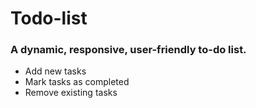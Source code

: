 # Todo-list

### A dynamic, responsive, user-friendly to-do list.

  - Add new tasks
  - Mark tasks as completed
  - Remove existing tasks
